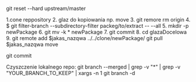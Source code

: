 git reset --hard upstream/master

1.cone reppository
2. glaz do kopiowania  np. move
3. git remore rm origin
4. $ git filter-branch --subdirectory-filter packeg/to/extract -- --all
5. mkdir -p newPackage
6. git mv -k * newPackage
7. git commit
8. cd glazaDocelowa
9. git remote add $jakas_nazqwa ../../clone/newPackage/
 git pull $jakas_nazqwa move

git commit


Czyszczenie lokalnego repo:
git branch --merged | grep -v "\*" | grep -v "YOUR_BRANCH_TO_KEEP" | xargs -n 1 git branch -d
